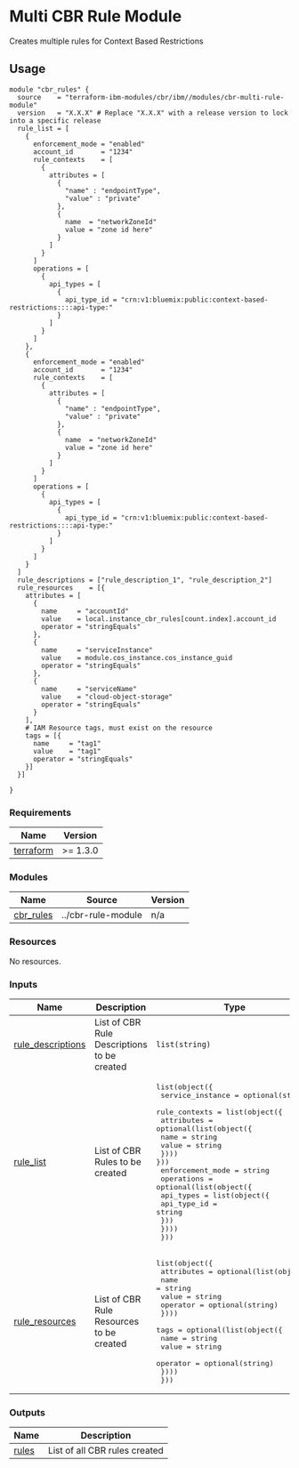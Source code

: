 # Multi CBR Rule Module

Creates multiple rules for Context Based Restrictions

## Usage

```hcl
module "cbr_rules" {
  source    = "terraform-ibm-modules/cbr/ibm//modules/cbr-multi-rule-module"
  version   = "X.X.X" # Replace "X.X.X" with a release version to lock into a specific release
  rule_list = [
    {
      enforcement_mode = "enabled"
      account_id       = "1234"
      rule_contexts    = [
        {
          attributes = [
            {
              "name" : "endpointType",
              "value" : "private"
            },
            {
              name  = "networkZoneId"
              value = "zone id here"
            }
          ]
        }
      ]
      operations = [
        {
          api_types = [
            {
              api_type_id = "crn:v1:bluemix:public:context-based-restrictions::::api-type:"
            }
          ]
        }
      ]
    },
    {
      enforcement_mode = "enabled"
      account_id       = "1234"
      rule_contexts    = [
        {
          attributes = [
            {
              "name" : "endpointType",
              "value" : "private"
            },
            {
              name  = "networkZoneId"
              value = "zone id here"
            }
          ]
        }
      ]
      operations = [
        {
          api_types = [
            {
              api_type_id = "crn:v1:bluemix:public:context-based-restrictions::::api-type:"
            }
          ]
        }
      ]
    }
  ]
  rule_descriptions = ["rule_description_1", "rule_description_2"]
  rule_resources    = [{
    attributes = [
      {
        name     = "accountId"
        value    = local.instance_cbr_rules[count.index].account_id
        operator = "stringEquals"
      },
      {
        name     = "serviceInstance"
        value    = module.cos_instance.cos_instance_guid
        operator = "stringEquals"
      },
      {
        name     = "serviceName"
        value    = "cloud-object-storage"
        operator = "stringEquals"
      }
    ],
    # IAM Resource tags, must exist on the resource
    tags = [{
      name     = "tag1"
      value    = "tag1"
      operator = "stringEquals"
    }]
  }]

}

```

<!-- BEGINNING OF PRE-COMMIT-TERRAFORM DOCS HOOK -->
### Requirements

| Name | Version |
|------|---------|
| <a name="requirement_terraform"></a> [terraform](#requirement\_terraform) | >= 1.3.0 |

### Modules

| Name | Source | Version |
|------|--------|---------|
| <a name="module_cbr_rules"></a> [cbr\_rules](#module\_cbr\_rules) | ../cbr-rule-module | n/a |

### Resources

No resources.

### Inputs

| Name | Description | Type | Default | Required |
|------|-------------|------|---------|:--------:|
| <a name="input_rule_descriptions"></a> [rule\_descriptions](#input\_rule\_descriptions) | List of CBR Rule Descriptions to be created | `list(string)` | `[]` | no |
| <a name="input_rule_list"></a> [rule\_list](#input\_rule\_list) | List of CBR Rules to be created | <pre>list(object({<br>    service_instance = optional(string)<br>    rule_contexts = list(object({<br>      attributes = optional(list(object({<br>        name  = string<br>        value = string<br>    }))) }))<br>    enforcement_mode = string<br>    operations = optional(list(object({<br>      api_types = list(object({<br>        api_type_id = string<br>      }))<br>    })))<br>  }))</pre> | n/a | yes |
| <a name="input_rule_resources"></a> [rule\_resources](#input\_rule\_resources) | List of CBR Rule Resources to be created | <pre>list(object({<br>    attributes = optional(list(object({<br>      name     = string<br>      value    = string<br>      operator = optional(string)<br>    })))<br>    tags = optional(list(object({<br>      name     = string<br>      value    = string<br>      operator = optional(string)<br>    })))<br>  }))</pre> | `[]` | no |

### Outputs

| Name | Description |
|------|-------------|
| <a name="output_rules"></a> [rules](#output\_rules) | List of all CBR rules created |
<!-- END OF PRE-COMMIT-TERRAFORM DOCS HOOK -->

